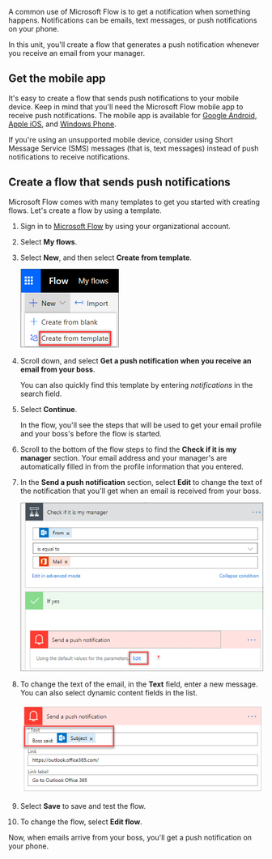 A common use of Microsoft Flow is to get a notification when something happens. Notifications can be emails, text messages, or push notifications on your phone.

In this unit, you'll create a flow that generates a push notification whenever you receive an email from your manager.

## Get the mobile app

It's easy to create a flow that sends push notifications to your mobile device. Keep in mind that you'll need the Microsoft Flow mobile app to receive push notifications. The mobile app is available for [Google Android](https://play.google.com/store/apps/details?id=com.microsoft.flow), [Apple iOS](https://itunes.apple.com/app/apple-store/id1094928825), and [Windows Phone](https://www.microsoft.com/p/microsoft-flow/9nkn0p5l9n84).

If you're using an unsupported mobile device, consider using Short Message Service (SMS) messages (that is, text messages) instead of push notifications to receive notifications.

## Create a flow that sends push notifications

Microsoft Flow comes with many templates to get you started with creating flows. Let's create a flow by using a template.

1. Sign in to [Microsoft Flow](https://ms.flow.microsoft.com) by using your organizational account.
1. Select **My flows**.
1. Select **New**, and then select **Create from template**.

    ![Create from template](../media/Flow-notification-boss.png)

1. Scroll down, and select **Get a push notification when you receive an email from your boss**.

    You can also quickly find this template by entering *notifications* in the search field.

1. Select **Continue**.

    In the flow, you'll see the steps that will be used to get your email profile and your boss's before the flow is started.

1. Scroll to the bottom of the flow steps to find the **Check if it is my manager** section. Your email address and your manager's are automatically filled in from the profile information that you entered.
1. In the **Send a push notification** section, select **Edit** to change the text of the notification that you'll get when an email is received from your boss.

    ![Edit parameters for the push notification](../media/flow-check-my-manager.png)

1. To change the text of the email, in the **Text** field, enter a new message. You can also select dynamic content fields in the list.

    ![New message text](../media/flow-change-text.png)

1. Select **Save** to save and test the flow.
1. To change the flow, select **Edit flow**.

Now, when emails arrive from your boss, you'll get a push notification on your phone.
